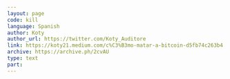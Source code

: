 ```yaml
---
layout: page
code: kill
language: Spanish
author: Koty
author_url: https://twitter.com/Koty_Auditore
link: https://koty21.medium.com/c%C3%B3mo-matar-a-bitcoin-d5fb74c263b4
archive: https://archive.ph/2cvAU
type: text
part: 
---
```

